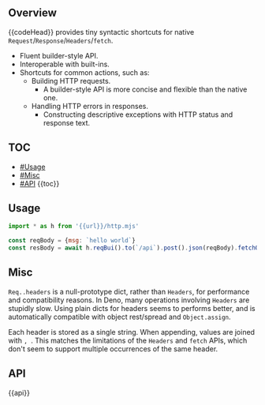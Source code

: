 ## Overview

{{codeHead}} provides tiny syntactic shortcuts for native `Request`/`Response`/`Headers`/`fetch`.

* Fluent builder-style API.
* Interoperable with built-ins.
* Shortcuts for common actions, such as:
  * Building HTTP requests.
    * A builder-style API is more concise and flexible than the native one.
  * Handling HTTP errors in responses.
    * Constructing descriptive exceptions with HTTP status and response text.

## TOC

* [#Usage](#usage)
* [#Misc](#misc)
* [#API](#api)
{{toc}}

## Usage

```js
import * as h from '{{url}}/http.mjs'

const reqBody = {msg: `hello world`}
const resBody = await h.reqBui().to(`/api`).post().json(reqBody).fetchOkJson()
```

## Misc

`Req..headers` is a null-prototype dict, rather than `Headers`, for performance and compatibility reasons. In Deno, many operations involving `Headers` are stupidly slow. Using plain dicts for headers seems to performs better, and is automatically compatible with object rest/spread and `Object.assign`.

Each header is stored as a single string. When appending, values are joined with `, `. This matches the limitations of the `Headers` and `fetch` APIs, which don't seem to support multiple occurrences of the same header.

## API

{{api}}
